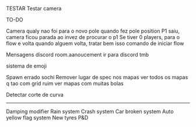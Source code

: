 TESTAR
Testar camera

TO-DO

Camera qualy nao foi para o novo pole quando fez pole position
P1 saiu, camera ficou parada ao invez de procurar o p1
Se tiver 0 players, para o flow e volta quando alguem volta, tratar bem isso
comando de iniciar flow

Mensagens discord
room.aanoucement ir para discord tmb

sistema de emoji

Spawn errado sochi
Remover lugar de spec nos mapas
ver todos os mapas q tao com grid ruim
ver mapas com muitas bolas

Detectar corte de curva

---

Damping modifier
Rain system
Crash system
Car broken system
Auto yellow flag system
New tyres
P&D
